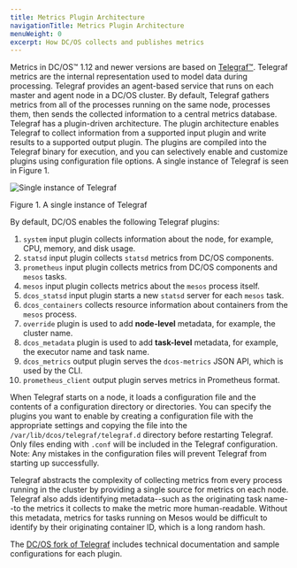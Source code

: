 ```yaml
---
title: Metrics Plugin Architecture
navigationTitle: Metrics Plugin Architecture
menuWeight: 0
excerpt: How DC/OS collects and publishes metrics
---
```


Metrics in DC/OS&trade; 1.12 and newer versions are based on [Telegraf&trade;](https://github.com/dcos/telegraf). Telegraf metrics are the internal representation used to model data during processing. Telegraf provides an agent-based service that runs on each master and agent node in a DC/OS cluster. By default, Telegraf gathers metrics from all of the processes running on the same node, processes them, then sends the collected information to a central metrics database. Telegraf has a plugin-driven architecture. The plugin architecture enables Telegraf to collect information from a supported input plugin and write results to a supported output plugin. The plugins are compiled into the Telegraf binary for execution, and you can selectively enable and customize plugins using configuration file options. A single instance of Telegraf is seen in Figure 1. 

![Single instance of Telegraf](/mesosphere/dcos/2.0/img/telegraf-architecture.png)

Figure 1. A single instance of Telegraf


By default, DC/OS enables the following Telegraf plugins:

 1. `system` input plugin collects information about the node, for example, CPU, memory, and disk usage.
 1. `statsd` input plugin collects `statsd` metrics from DC/OS components.
 1. `prometheus` input plugin collects metrics from DC/OS components and `mesos` tasks.
 1. `mesos` input plugin collects metrics about the `mesos` process itself.
 1. `dcos_statsd` input plugin starts a new `statsd` server for each `mesos` task.
 1. `dcos_containers` collects resource information about containers from the `mesos` process.
 1. `override` plugin is used to add **node-level** metadata, for example, the cluster name.
 1. `dcos_metadata` plugin is used to add **task-level** metadata, for example, the executor name and task name.
 1. `dcos_metrics` output plugin serves the `dcos-metrics` JSON API, which is used by the CLI.
 1. `prometheus_client` output plugin serves metrics in Prometheus format.

When Telegraf starts on a node, it loads a configuration file and the contents of a configuration directory or directories. You can specify the plugins you want to enable by creating a configuration file with the appropriate settings and copying the file into the `/var/lib/dcos/telegraf/telegraf.d` directory before restarting Telegraf. Only files ending with `.conf` will be included in the Telegraf configuration. Note: Any mistakes in the configuration files will prevent Telegraf from starting up successfully.

Telegraf abstracts the complexity of collecting metrics from every process running in the cluster by providing a single source for metrics on each node. Telegraf also adds identifying metadata--such as the originating task name--to the metrics it collects to make the metric more human-readable. Without this metadata, metrics for tasks running on Mesos would be difficult to identify by their originating container ID, which is a long random hash. 

The [DC/OS fork of Telegraf](https://github.com/dcos/telegraf) includes technical documentation and sample configurations for each plugin.
